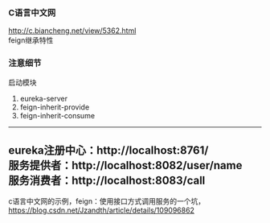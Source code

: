 ### C语言中文网
http://c.biancheng.net/view/5362.html  
feign继承特性
### 注意细节
启动模块  
1. eureka-server  
2. feign-inherit-provide  
3. feign-inherit-consume  

-----
eureka注册中心：http://localhost:8761/  
服务提供者：http://localhost:8082/user/name  
服务消费者：http://localhost:8083/call  
----
c语言中文网的示例，feign：使用接口方式调用服务的一个坑，https://blog.csdn.net/Jzandth/article/details/109096862  
